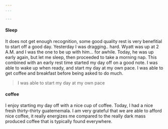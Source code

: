 ```yaml
---
...

---
```

#### Sleep

It does not get enough recognition, some good quality rest is very benefitial to start off a good day.  Yesterday I was dragging.. hard.  Wyatt was up at 2 A.M. and I was the one to be up with him... for awhile.  Today, he was up early again, but let me sleep, then proceeded to take a morning nap. This combined with an early rest time started my day off on a good note.  I was able to wake up when ready, and start my day at my own pace.  I was able to get coffee and breakfast before being asked to do much.

> I was able to start my day at my own pace

#### coffee

I enjoy starting my day off with a nice cup of coffee.  Today, I had a nice fresh thirty-thirty guatememala.  I am very grateful that we are able to afford nice coffee, it really energizes me compared to the really dark mass produced coffee that is typically found everywhere.
